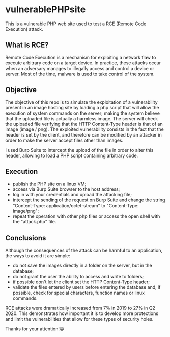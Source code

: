 # vulnerablePHPsite
This is a vulnerable PHP web site used to test a RCE (Remote Code Execution) attack.

## What is RCE?
Remote Code Execution is a mechanism for exploiting a network flaw to execute arbitrary code on a target device.
In practice, these attacks occur when an adversary manages to illegally access and control a device or server. Most of the time, malware is used to take control of the system.

## Objective
The objective of this repo is to simulate the exploitation of a vulnerability present in an image hosting site by loading a php script that will allow the execution of system commands on the server; making the system believe that the uploaded file is actually a harmless image.
The server will check the uploaded file verifying that the HTTP Content-Type header is that of an image (image / png). The exploited vulnerability consists in the fact that the header is set by the client, and therefore can be modified by an attacker in order to make the server accept files other than images.

I used Burp Suite to intercept the upload of the file in order to alter this header, allowing to load a PHP script containing arbitrary code.

## Execution
- publish the PHP site on a linux VM;
- access via Burp Suite browser to the host address;
- log in with your credentials and upload the attacking file;
- intercept the sending of the request on Burp Suite and change the string "Content-Type: application/octet-stream" to "Content-Type: image/png";
- repeat the operation with other php files or access the open shell with the "attack.php" file.

## Conclusions
Although the consequences of the attack can be harmful to an application, the ways to avoid it are simple:
- do not save the images directly in a folder on the server, but in the database;
- do not grant the user the ability to access and write to folders;
- if possible don't let the client set the HTTP Content-Type header;
- validate the files entered by users before entering the database and, if possible, check for special characters, function names or linux commands.

RCE attacks were dramatically increased from 7% in 2019 to 27% in Q2 2020. This demonstrates how important it is to develop more protections and limit the vulnerabilities that allow for these types of security holes.




Thanks for your attention!&#128513;